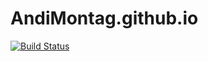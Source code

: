 # AndiMontag.github.io

[![Build Status](https://dev.azure.com/DevOpsMontagOrg/DevOpsMontagProject/_apis/build/status%2FAndiMontag.AndiMontag.github.io?branchName=main)](https://dev.azure.com/DevOpsMontagOrg/DevOpsMontagProject/_build/latest?definitionId=6&branchName=main)
